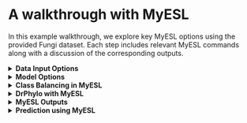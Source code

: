 # A walkthrough with MyESL #
In this example walkthrough, we explore key MyESL options using the provided Fungi dataset. Each step includes relevant MyESL commands along with a discussion of the corresponding outputs.

<details>
<summary><strong>Data Input Options</strong></summary>

### Model Building using sequence alignments and a phylogeny in newick format with clade ID 

```
MyESL.exe Fungi_data\aln.txt --tree Fungi_data\Fungi_T1_with_ID.nwk
```

This command will create a directory ``output`` that will contain all output files. The phylogeny has two clade IDs, ``Clade_X1`` and ``Control``. MyESL will produce two clade models for these two clades. In this clade, the default values for the site penalty ``(lambda1)`` and gene penalty ``(lambda2)`` will be used, which is ``0.1`` for both cases. The ``output`` directory contains model grids (M_grid) for the clades ``Clade_X1`` and ``Control``. 

![image](https://github.com/user-attachments/assets/62fa9fd9-dc92-41e1-a1c5-1a6c955c4082)

### A clade model for a specific clade 
We can build clade models for a specific clade using a list of clade IDs provided by a text file 

```
MyESL.exe Fungi_data\aln.txt --tree Fungi_data\Fungi_T1_with_ID.nwk  --clade_list Fungi_data\clade_Control.txt
```

### Building a clade model using a phylogenetic tree without clade IDs
Clade IDs can be generated for clades in the input phylogeny. In this case, the size of the clades (number of species in clades) can be defined by the users. 

```
MyESL.exe Fungi_data\aln.txt --tree Fungi_data\Fungi_T1_with_ID.nwk  --gen_clade_list 20,40
```

MyESL will assign clade IDs for clades that have a minimum of 20 species or a maximum of 40 species. 

### Building a clade model without phylogenetic tree input
You can provide a phylogenetic hypothesis for species groupings using a **tab-separated text file**, which serves as the response input for sparse learning.

Each line in the file should follow this format:

Where `<response_value>` can be:
- `+1` for species **inside** the clade of interest
- `-1` for species **outside** the clade
- `0` for species to be **excluded** from the analysis

This allows you to define clade membership manually, without relying on a Newick-format phylogenetic tree.

![image](https://github.com/user-attachments/assets/6c0be5c9-ce3c-4d4b-a84d-5bee0be15970)

```
MyESL.exe Fungi_data\aln.txt --classes Fungi_data\A_B_Hyp.txt 
```

</details>

<details>
<summary><strong>Model Options</strong></summary>
MyESL uses site and gene sparsity parameters equal to ``0.1`` by default. These parameters can be set by ``lambda1`` and ``lambda2``. 

```
MyESL.exe Fungi_data\aln.txt --classes Fungi_data\A_B_Hyp.txt --lambda1 0.1 --lambda2 0.2 

```

Selecting appropriate parameter values can be a challenging task. To address this, MyESL allows the use of a parameter grid, enabling the construction of multiple clade models across a range of values. The ``lambda1_grid`` and ``lambda2_grid`` options define the parameter ranges using a minimum value, a maximum value, and the step size for each grid.

```
MyESL.exe Fungi_data\aln.txt --classes Fungi_data\A_B_Hyp.txt --lambda1_grid 0.1,0.9,0.1 --lambda2_grid 0.1,0.9,0.1 

```
When using grid search options (`--lambda1_grid` and `--lambda2_grid`), MyESL builds multiple models across combinations of sparsity parameters. While this allows thorough exploration, it can be time-consuming, and not all models may be a good fit for the data.

To improve computational efficiency, MyESL supports **model skipping** using the following options:

- `--min_groups`: Skips models that include fewer than the specified number of groups.
- `--grid_rmse_cutoff`: Skips models with a root mean squared error (RMSE) or model fit score (MFS) above the given threshold.
- `--grid_acc_cutoff`: Skips models with accuracy below the specified cutoff.

These options help focus the analysis on well-fitting models and reduce unnecessary computation.

```
MyESL.exe Fungi_data\aln.txt --classes Fungi_data\A_B_Hyp.txt --lambda1_grid 0.1,0.9,0.1 --lambda2_grid 0.1,0.9,0.1 --min_groups 3
MyESL.exe Fungi_data\aln.txt --classes Fungi_data\A_B_Hyp.txt --lambda1_grid 0.1,0.9,0.1 --lambda2_grid 0.1,0.9,0.1 --grid_rmse_cutoff 0.5
MyESL.exe Fungi_data\aln.txt --classes Fungi_data\A_B_Hyp.txt --lambda1_grid 0.1,0.9,0.1 --lambda2_grid 0.1,0.9,0.1 --grid_acc_cutoff 0.95
```
These options can also be used to select the best set of sparsity parameter values. For example, we want to select models with those sparsity parameters that have a training accuracy of 95%. 

MyESL also offers to build a model with mono-level sparsity at the site level. This is useful when biological boundaries for datasets are not defined.

```
MyESL.exe Fungi_data\aln.txt --classes Fungi_data\A_B_Hyp.txt --lambda1 0.1 --no_group_penalty

```

MyESL performs logistic LASSO regression by default. However, MyESL also offers to perform sparse group LASSO regression with least squared loss when the response is a continuous value (e.g., body mass). 

```
MyESL.exe Fungi_data\aln.txt --classes Path\Continuous_response.txt --lambda1 0.1 --lambda2 0.2 --method leastr

```
</details>

<details>
<summary><strong>Class Balancing in MyESL</strong></summary>
Class imbalance can significantly affect the performance of supervised machine learning models. In the context of phylogenetic modeling, when one class—such as taxa **within** the focal clade—is underrepresented, the model may become biased toward the **majority class**. This often leads to **high overall accuracy** but poor **sensitivity and specificity** for the minority class, thereby reducing the model's ability to correctly classify taxa **inside or outside** the clade and to identify truly informative features (e.g., genes or sites). To address this issue, MyESL provides several class balancing strategies through the `--class_bal` directive, including **class weighting**, **upsampling**, **downsampling**, and novel **phylogeny-aware balancing**. The phylogenetic-aware class balancing is performed if the phylogenetic hypothesis is provided using a phylogeny with a clade ID. 

```
MyESL.exe Fungi_data\aln.txt --tree Fungi_data\Fungi_T1_with_ID.nwk  --class_bal phylo
```
Other class balancing can be performed for both the tree input and class input using a text file. 

```
MyESL.exe Fungi_data\aln.txt --tree Fungi_data\Fungi_T1_with_ID.nwk  --class_bal up
MyESL.exe Fungi_data\aln.txt --tree Fungi_data\Fungi_T1_with_ID.nwk  --class_bal down
MyESL.exe Fungi_data\aln.txt --tree Fungi_data\Fungi_T1_with_ID.nwk  --class_bal weighted
```

</details>

<details>
<summary><strong>DrPhylo with MyESL</strong></summary>
MyESL enables DrPhylo analysis for a specified clade, either defined by clade ID using a phylogeny in a NEWICK format or via a response file in text format. DrPhylo builds multiple sparse models across combinations of site and group sparsity parameters. By default, it explores values from 0.1 to 0.9 (in steps of 0.1), generating 81 models. Users can customize this range using the "--lambda_grid" directive. To reduce computation, DrPhylo skips models that include fewer than three genes. It outputs summary statistics, including PSS, GSS, and HSS scores, as well as a model grid. 

```
MyESL.exe Fungi_data\aln.txt --classes Path\Continuous_response.txt --lambda1 0.1 --lambda2 0.2 --DrPhylo

```

</details>

<details>
<summary><strong>MyESL Outputs</strong></summary>

Users can define an output directory name. This directory will be created in the current working directory. If no output directory name is defined by users, a directory named “output” will be created by default. 

```
MyESL.exe Fungi_data\aln.txt --classes Fungi_data\A_B_Hyp.txt --lambda1 0.1 --lambda2 0.2 --output Fungi_Clade_A_B

```
This will create an output directory of the name, ``Fungi_Clade_A_B``.

Users can customize the graphical outputs generated by MyESL. For example, in the **DrPhylo** analysis, the size of the **model grid output** can be adjusted. By default, the grid is set to **20×20** (20 rows for species and 20 columns for genes). To modify the grid size, use the `--m_grid <row, col>` directive.

```
MyESL.exe Fungi_data\aln.txt --classes Path\Continuous_response.txt --lambda1 0.1 --lambda2 0.2 --DrPhylo --m_grid 20,20

```

Users can also output different sparsity scores using the directive ``--stats_out``, where 
P: Site-level (position) sparsity scores
G: Gene or group sparsity scores
H: Hypothesis sparsity score
S: Species prediction scores

```
MyESL.exe Fungi_data\aln.txt --classes Path\Continuous_response.txt --lambda1 0.1 --lambda2 0.2 --DrPhylo --m_grid 20,20 --stats_out GS

```
This will output group sparsity scores and species prediction scores in text format. 

</details>

<details>
<summary><strong>Prediction using MyESL</strong></summary>


</details>

  

